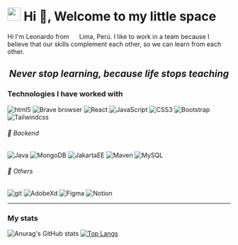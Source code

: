 <h1> <img src="https://emojis.slackmojis.com/emojis/images/1563480763/5999/meow_party.gif?1563480763" width="30"> Hi 👋, Welcome to my little space </h1>
<p>
  Hi I'm Leonardo from <img src="https://cdn-icons-png.flaticon.com/512/197/197563.png" width="15"> Lima, Perú.
  I like to work in a team because I believe that our skills complement each other, so we can learn from each other.
</p>
<h2 align="center"> <i> Never stop learning, because life stops teaching </i></h2>

<h3>Technologies I have worked with</h3>

<p>
  <img alt="html5" src="https://img.shields.io/badge/-HTML5-E34F26?style=flat-curve&logo=html5&logoColor=white" />
  <img alt="Brave browser" src="https://img.shields.io/badge/-Brave_Browser-FB542B?style=flat-curve&logo=brave&logoColor=white" />
  <img alt="React" src="https://img.shields.io/badge/-React-45b8d8?style=flat-curve&logo=react&logoColor=white" />
  <img alt="JavaScript" src="https://img.shields.io/badge/-JavaScript-f0db4f?style=flat-curve&logo=javascript&logoColor=white" />
  <img alt="CSS3" src="https://img.shields.io/badge/-CSS-264de4?style=flat-curve&logo=css3&logoColor=white" />
  <img alt="Bootstrap" src="https://img.shields.io/badge/-Bootstrap-8e17fd?style=flat-curve&logo=bootstrap&logoColor=white" />
  <img alt="Tailwindcss" src="https://img.shields.io/badge/-Tailwind%20CSS-60A5FA?style=flat-curve&logo=tailwindcss&logoColor=white" />
</p>

<h6>🎨 Backend </h6>
<p>
  <img alt="Java" src="https://img.shields.io/badge/-Java-f89820?style=flat-curve&logo=java&logoColor=white" />
  <img alt="MongoDB" src="https://img.shields.io/badge/-MongoDB-13aa52?style=flat-curve&logo=mongodb&logoColor=white" />
  <img alt="JakartaEE" src="https://img.shields.io/badge/-JakartaEE-eb8125?style=flat-curve&logo=jakarta&logoColor=white" />
  <img alt="Maven" src="https://img.shields.io/badge/-Maven-a7215b?style=flat-curve&logo=apache&logoColor=white" />
  <img alt="MySQL" src="https://img.shields.io/badge/-MySql-f29111?style=flat-curve&logo=mysql&logoColor=white" />
</p>

<h6>🎨 Others </h6>
<p>
  <img alt="git" src="https://img.shields.io/badge/-Git-F05032?style=flat-curve&logo=git&logoColor=white" />
  <img alt="AdobeXd" src="https://img.shields.io/badge/-AdobeXd-7b1fa2?style=flat-curve&logo=adobexd&logoColor=white" />
  <img alt="Figma" src="https://img.shields.io/badge/-Figma-e04a34?style=flat-curve&logo=figma&logoColor=white" />
  <img alt="Notion" src="https://img.shields.io/badge/-Notion-7f7f7f?style=flat-curve&logo=notion&logoColor=white" />

</p>


--- 

<h3>My stats</h3>
<p>

  ![Anurag's GitHub stats](https://github-readme-stats.vercel.app/api?username=ItsMeLeonardo&hide=contribs&count_private=true&show_icons=true&theme=shades-of-purple)
  [![Top Langs](https://github-readme-stats.vercel.app/api/top-langs/?username=ItsMeLeonardo&layout=compact&show_icons=true&theme=shades-of-purple)](https://github.com/anuraghazra/github-readme-stats)

</p>



